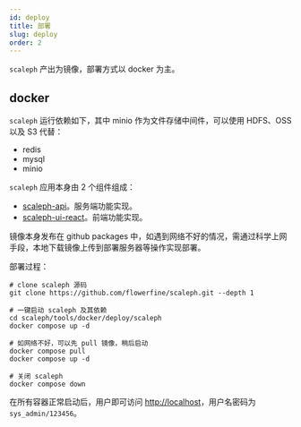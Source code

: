 ```yaml
---
id: deploy
title: 部署
slug: deploy
order: 2
---
```


`scaleph` 产出为镜像，部署方式以 docker 为主。

## docker

`scaleph` 运行依赖如下，其中 minio 作为文件存储中间件，可以使用 HDFS、OSS 以及 S3 代替：

- redis
- mysql
- minio

`scaleph` 应用本身由 2 个组件组成：

- [scaleph-api](https://github.com/flowerfine/scaleph/pkgs/container/scaleph%2Fscaleph-api)。服务端功能实现。
- [scaleph-ui-react](https://github.com/flowerfine/scaleph/pkgs/container/scaleph%2Fscaleph-ui-react)。前端功能实现。

镜像本身发布在 github packages 中，如遇到网络不好的情况，需通过科学上网手段，本地下载镜像上传到部署服务器等操作实现部署。

部署过程：

```shell
# clone scaleph 源码
git clone https://github.com/flowerfine/scaleph.git --depth 1

# 一键启动 scaleph 及其依赖
cd scaleph/tools/docker/deploy/scaleph
docker compose up -d

# 如网络不好，可以先 pull 镜像，稍后启动
docker compose pull
docker compose up -d

# 关闭 scaleph
docker compose down
```

在所有容器正常启动后，用户即可访问 [http://localhost](http://localhost/)，用户名密码为 `sys_admin/123456`。
